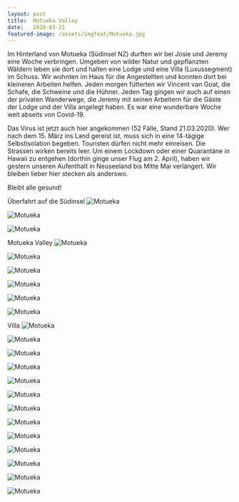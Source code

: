 ```yaml
---
layout: post
title:  Motueka Valley
date:   2020-03-21
featured-image: /assets/imgfeat/Motueka.jpg
--- 
```


Im Hinterland von Motueka (Südinsel NZ) durften wir bei Josie und Jeremy eine Woche verbringen.
Umgeben von wilder Natur und gepflanzten Wäldern leben sie dort und halten eine Lodge und eine Villa (Luxussegment) im Schuss.
Wir wohnten im Haus für die Angestellten und konnten dort bei kleineren Arbeiten helfen.
Jeden morgen fütterten wir Vincent van Goat, die Schafe, die Schweine und die Hühner.
Jeden Tag gingen wir auch auf einen der privaten Wanderwege, die Jeremy mit seinen Arbeitern für die Gäste der Lodge und der Villa angelegt haben.
Es war eine wunderbare Woche weit abseits von Covid-19.

Das Virus ist jetzt auch hier angekommen (52 Fälle, Stand 21.03.2020).
Wer nach dem 15. März ins Land gereist ist, muss sich in eine 14-tägige Selbstisolation begeben. Touristen dürfen nicht mehr einreisen.
Die Strassen wirken bereits leer.
Um einem Lockdown oder einer Quarantäne in Hawaii zu entgehen (dorthin ginge unser Flug am 2. April), haben wir gestern unseren Aufenthalt in Neuseeland bis Mitte Mai verlängert.
Wir bleiben lieber hier stecken als anderswo.

Bleibt alle gesund!


Überfahrt auf die Südinsel
![Motueka]({{site.baseurl}}/assets/img/25_Motueka/Interislander_01.jpg)

![Motueka]({{site.baseurl}}/assets/img/25_Motueka/Interislander_02.jpg)

![Motueka]({{site.baseurl}}/assets/img/25_Motueka/Interislander_03.jpg)

Motueka Valley
![Motueka]({{site.baseurl}}/assets/img/25_Motueka/Motueka_01.jpg)

![Motueka]({{site.baseurl}}/assets/img/25_Motueka/Motueka_02.jpg)

![Motueka]({{site.baseurl}}/assets/img/25_Motueka/Motueka_22.jpg)

![Motueka]({{site.baseurl}}/assets/img/25_Motueka/Motueka_03.jpg)

![Motueka]({{site.baseurl}}/assets/img/25_Motueka/Motueka_21.jpg)

![Motueka]({{site.baseurl}}/assets/img/25_Motueka/Motueka_04.jpg)

Villa
![Motueka]({{site.baseurl}}/assets/img/25_Motueka/Villa_01.jpg)

![Motueka]({{site.baseurl}}/assets/img/25_Motueka/Villa_02.jpg)

![Motueka]({{site.baseurl}}/assets/img/25_Motueka/Motueka_05.jpg)

![Motueka]({{site.baseurl}}/assets/img/25_Motueka/Motueka_06.jpg)

![Motueka]({{site.baseurl}}/assets/img/25_Motueka/Motueka_07.jpg)

![Motueka]({{site.baseurl}}/assets/img/25_Motueka/Motueka_08.jpg)

![Motueka]({{site.baseurl}}/assets/img/25_Motueka/Motueka_09.jpg)

![Motueka]({{site.baseurl}}/assets/img/25_Motueka/Motueka_10.jpg)

![Motueka]({{site.baseurl}}/assets/img/25_Motueka/Motueka_12.jpg)

![Motueka]({{site.baseurl}}/assets/img/25_Motueka/Motueka_13.jpg)

![Motueka]({{site.baseurl}}/assets/img/25_Motueka/Motueka_24.jpg)

![Motueka]({{site.baseurl}}/assets/img/25_Motueka/Motueka_23.jpg)

![Motueka]({{site.baseurl}}/assets/img/25_Motueka/J&J.jpg)













